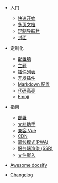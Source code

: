 - 入门

  - [快速开始](zh-cn/quickstart.md)
  - [多页文档](zh-cn/more-pages.md)
  - [定制导航栏](zh-cn/custom-navbar.md)
  - [封面](zh-cn/cover.md)

- 定制化

  - [配置项](zh-cn/configuration.md)
  - [主题](zh-cn/themes.md)
  - [插件列表](zh-cn/plugins.md)
  - [开发插件](zh-cn/write-a-plugin.md)
  - [Markdown 配置](zh-cn/markdown.md)
  - [代码高亮](zh-cn/language-highlight.md)
  - [Emoji](emoji.md)

- 指南

  - [部署](zh-cn/deploy.md)
  - [文档助手](zh-cn/helpers.md)
  - [兼容 Vue](zh-cn/vue.md)
  - [CDN](zh-cn/cdn.md)
  - [离线模式(PWA)](zh-cn/pwa.md)
  - [服务端渲染 (SSR)](zh-cn/ssr.md)
  - [文件嵌入](zh-cn/embed-files.md)

- [Awesome docsify](zh-cn/awesome.md)

- [Changelog](zh-cn/changelog.md)
